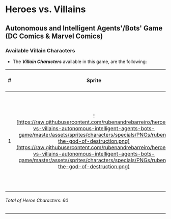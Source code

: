 # Heroes vs. Villains
## Autonomous and Intelligent Agents'/Bots' Game (DC Comics & Marvel Comics)

### Available Villain Characters

* The **_Villain Characters_** available in this game, are the following:

| #  | Sprite  | Name      | Stamina [0-100] | Wisdom [0-100] | Strength [0-100]   | Velocity [0-100]   | Description |
|:--:|:-------:|:---------:|:-------:|:------------:|:-------:|:-------:|:-----------:|
| 1  | ![https://raw.githubusercontent.com/rubenandrebarreiro/heroes-vs-villains-autonomous-intelligent-agents-bots-game/master/assets/sprites/characters/specials/PNGs/ruben-the-god-of-destruction.png](https://raw.githubusercontent.com/rubenandrebarreiro/heroes-vs-villains-autonomous-intelligent-agents-bots-game/master/assets/sprites/characters/specials/PNGs/ruben-the-god-of-destruction.png)       | **_Rúben, The God of Destruction_** | N/A     | N/A          | N/A     | N/A      | ```` The creator of this specific game. He's also known, in this game, as the "Reincarnation of Evil". This special character have powers similar to a God and can end the game, at anytime, causing the destruction of the world! ```` [See more](https://rubenandrebarreiro.github.io/) |

###### Total of _Heroe Characters_: 60

***
